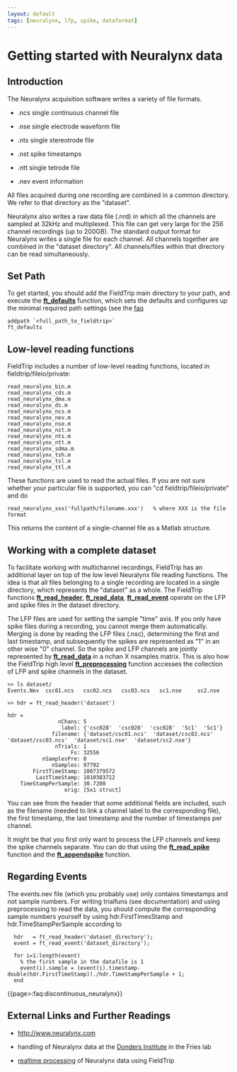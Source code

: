 ```yaml
---
layout: default
tags: [neuralynx, lfp, spike, dataformat]
---
```


# Getting started with Neuralynx data

## Introduction

The Neuralynx acquisition software writes a variety of file formats. 

*  .ncs single continuous channel file

*  .nse single electrode waveform file

*  .nts single stereotrode file

*  .nst spike timestamps

*  .ntt single tetrode file

*  .nev event information

All files acquired during one recording are combined in a common directory. We refer to that directory as the "dataset".

Neuralynx also writes a raw data file (.nrd) in which all the channels are sampled at 32kHz and multiplexed. This file can get very large for the 256 channel recordings (up to 200GB). The standard output format for Neuralynx writes a single file for each channel. All channels together are combined in the "dataset directory". All channels/files within that directory can be read simultaneously. 

## Set Path

To get started, you should add the FieldTrip main directory to your path, and execute the **[ft_defaults](/reference/ft_defaults)** function, which sets the defaults and configures up the minimal required path settings (see the [faq](/faq/should_i_add_fieldtrip_with_all_subdirectories_to_my_matlab_path)

	
	addpath `<full_path_to_fieldtrip>`
	ft_defaults

## Low-level reading functions

FieldTrip includes a number of low-level reading functions, located in fieldtrip/fileio/private: 

	
	read_neuralynx_bin.m
	read_neuralynx_cds.m
	read_neuralynx_dma.m
	read_neuralynx_ds.m
	read_neuralynx_ncs.m
	read_neuralynx_nev.m
	read_neuralynx_nse.m
	read_neuralynx_nst.m
	read_neuralynx_nts.m
	read_neuralynx_ntt.m
	read_neuralynx_sdma.m
	read_neuralynx_tsh.m
	read_neuralynx_tsl.m
	read_neuralynx_ttl.m

These functions are used to read the actual files. If you are not sure whether your particular file is supported, you can "cd fieldtrip/fileio/private" and do 

    read_neuralynx_xxx('fullpath/filename.xxx')   % where XXX is the file format

This returns the content of a single-channel file as a Matlab structure. 

## Working with a complete dataset

To facilitate working with multichannel recordings, FieldTrip has an additional layer on top of the low level Neuralynx file reading functions. The idea is that all files belonging to a single recording are located in a single directory, which represents the "dataset" as a whole. The FieldTrip functions **[ft_read_header](/reference/ft_read_header)**,  **[ft_read_data](/reference/ft_read_data)**,  **[ft_read_event](/reference/ft_read_event)** operate on the LFP and spike files in the dataset directory.

The LFP files are used for setting the sample "time" axis. If you only have spike files during a recording, you cannot merge them automatically. Merging is done by reading the LFP files (.nsc), determining the first and last timestamp, and subsequently the spikes are represented as "1" in an other wise "0" channel. So the spike and LFP channels are jointly represented by **[ft_read_data](/reference/ft_read_data)** in a nchan X nsamples matrix. This is also how the FieldTrip high level **[ft_preprocessing](/reference/ft_preprocessing)** function accesses the collection of LFP and spike channels in the dataset.

	
	>> ls dataset/
	Events.Nev	csc01.ncs	csc02.ncs	csc03.ncs	sc1.nse		sc2.nse
	
	>> hdr = ft_read_header('dataset')
	
	hdr = 
	                nChans: 5
	                 label: {'csc028'  'csc028'  'csc028'  'Sc1'  'Sc1'}
	              filename: {'dataset/csc01.ncs'  'dataset/csc02.ncs'  'dataset/csc03.ncs'  'dataset/sc1.nse'  'dataset/sc2.nse'}
	               nTrials: 1
	                    Fs: 32556
	           nSamplesPre: 0
	              nSamples: 97792
	        FirstTimeStamp: 1007379572
	         LastTimeStamp: 1010383712
	    TimeStampPerSample: 30.7200
	                  orig: [5x1 struct]

You can see from the header that some additional fields are included, such as the filename (needed to link a channel label to the corresponding file), the first timestamp, the last timestamp and the number of timestamps per channel.

It might be that you first only want to process the LFP channels and keep the spike channels separate. You can do that using the **[ft_read_spike](/reference/ft_read_spike)** function and the **[ft_appendspike](/reference/ft_appendspike)** function.

## Regarding Events

The events.nev file (which you probably use) only contains timestamps and not sample numbers. For writing trialfuns (see documentation) and using preprocessing to read the data, you should compute the corresponding sample numbers yourself by using hdr.FirstTimesStamp and hdr.TimeStampPerSample according to

	
	  hdr   = ft_read_header('dataset_directory');
	  event = ft_read_event('dataset_directory');
	  
	  for i=1:length(event)
	    % the first sample in the datafile is 1
	    event(i).sample = (event(i).timestamp-double(hdr.FirstTimeStamp))./hdr.TimeStampPerSample + 1;
	  end

{{page>:faq:discontinuous_neuralynx}}

## External Links and Further Readings

*  http://www.neuralynx.com

*  handling of Neuralynx data at the [Donders Institute](/getting_started/neuralynx_fcdc) in the Fries lab 

*  [realtime processing](/development/realtime/neuralynx) of Neuralynx data using FieldTrip

